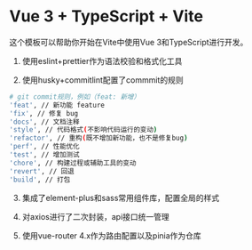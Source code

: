 <!--
 * @Author: zhangmaokai zmkfml@163.com
 * @Date: 2023-08-10 15:48:12
 * @LastEditors: zhangmaokai zmkfml@163.com
 * @LastEditTime: 2023-08-16 11:19:10
 * @FilePath: /vite-boot/README.md
 * @Description: README
-->

# Vue 3 + TypeScript + Vite

这个模板可以帮助你开始在Vite中使用Vue 3和TypeScript进行开发。

1. 使用eslint+prettier作为语法校验和格式化工具

2. 使用husky+commitlint配置了commmit的规则

```bash
# git commit规则，例如（feat: 新增）
'feat', // 新功能 feature
'fix', // 修复 bug
'docs', // 文档注释
'style', // 代码格式(不影响代码运行的变动)
'refactor', // 重构(既不增加新功能，也不是修复bug)
'perf', // 性能优化
'test', // 增加测试
'chore', // 构建过程或辅助工具的变动
'revert', // 回退
'build', // 打包
```

3. 集成了element-plus和sass常用组件库，配置全局的样式

4. 对axios进行了二次封装，api接口统一管理

5. 使用vue-router 4.x作为路由配置以及pinia作为仓库
